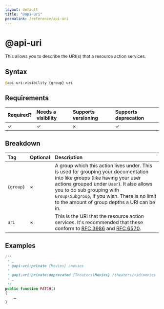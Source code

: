 ```yaml
---
layout: default
title: "@api-uri"
permalink: /reference/api-uri
---
```


# @api-uri
This allows you to describe the URI(s) that a resource action services.

## Syntax
```php
@api-uri:visibility {group} uri
```

## Requirements

| Required? | Needs a visibility | Supports versioning | Supports deprecation |
| :--- | :--- | :--- | :--- |
| ✓ | ✓ | × | ✓ |

## Breakdown

| Tag | Optional | Description |
| :--- | :--- | :--- |
| `{group}` | × | A group which this action lives under. This is used for grouping your documentation into like groups (like having your user actions grouped under `User`). It also allows you to do sub grouping with `Group\Subgroup`, if you wish. There is no limit to the amount of group depths a URI can be in. |
| `uri` | × | This is the URI that the resource action services. It's recommended that these conform to [RFC 3986](https://tools.ietf.org/html/rfc3986) and [RFC 6570](https://tools.ietf.org/html/rfc6570). |

## Examples
```php
/**
 * …
 * @api-uri:private {Movies} /movies
 *
 * @api-uri:private:deprecated {Theaters\Movies} /theaters/+id/movies
 * …
 */
public function PATCH()
{
    …
}
```
